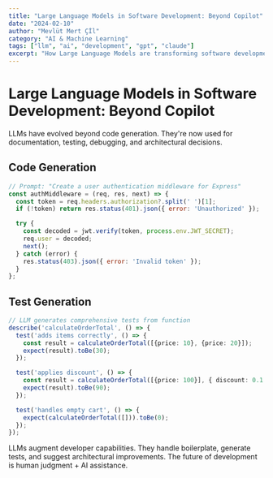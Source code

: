 ```yaml
---
title: "Large Language Models in Software Development: Beyond Copilot"
date: "2024-02-10"
author: "Mevlüt Mert Çİl"
category: "AI & Machine Learning"
tags: ["llm", "ai", "development", "gpt", "claude"]
excerpt: "How Large Language Models are transforming software development, testing, documentation, and code review."
---
```


# Large Language Models in Software Development: Beyond Copilot

LLMs have evolved beyond code generation. They're now used for documentation, testing, debugging, and architectural decisions.

## Code Generation

```javascript
// Prompt: "Create a user authentication middleware for Express"
const authMiddleware = (req, res, next) => {
  const token = req.headers.authorization?.split(' ')[1];
  if (!token) return res.status(401).json({ error: 'Unauthorized' });

  try {
    const decoded = jwt.verify(token, process.env.JWT_SECRET);
    req.user = decoded;
    next();
  } catch (error) {
    res.status(403).json({ error: 'Invalid token' });
  }
};
```

## Test Generation

```typescript
// LLM generates comprehensive tests from function
describe('calculateOrderTotal', () => {
  test('adds items correctly', () => {
    const result = calculateOrderTotal([{price: 10}, {price: 20}]);
    expect(result).toBe(30);
  });

  test('applies discount', () => {
    const result = calculateOrderTotal([{price: 100}], { discount: 0.1 });
    expect(result).toBe(90);
  });

  test('handles empty cart', () => {
    expect(calculateOrderTotal([])).toBe(0);
  });
});
```

LLMs augment developer capabilities. They handle boilerplate, generate tests, and suggest architectural improvements. The future of development is human judgment + AI assistance.

